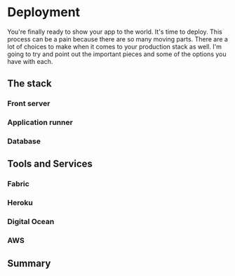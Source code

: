 # Deployment

You're finally ready to show your app to the world. It's time to deploy. This process can be a pain because there are so many moving parts. There are a lot of choices to make when it comes to your production stack as well. I'm going to try and point out the important pieces and some of the options you have with each.

## The stack

### Front server

### Application runner

### Database

## Tools and Services

### Fabric

### Heroku

### Digital Ocean

### AWS

## Summary